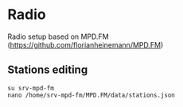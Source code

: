 # Radio
Radio setup based on MPD.FM (https://github.com/florianheinemann/MPD.FM)





## Stations editing
```
su srv-mpd-fm
nano /home/srv-mpd-fm/MPD.FM/data/stations.json
```
